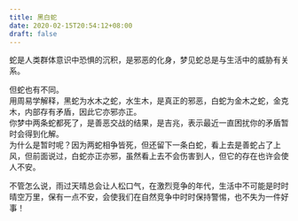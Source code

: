 ```yaml
---
title: 黑白蛇
date: 2020-02-15T20:54:12+08:00
draft: false
---
```


蛇是人类群体意识中恐惧的沉积，是邪恶的化身，梦见蛇总是与生活中的威胁有关系。<br>



但蛇也有不同。<br>
用周易学解释，黑蛇为水木之蛇，水生木，是真正的邪恶，白蛇为金木之蛇，金克木，内部存有矛盾，因此它亦邪亦正。<br>
你梦中两条蛇都死了，是善恶交战的结果，是吉兆，表示最近一直困扰你的矛盾暂时会得到化解。<br>
为什么是暂时呢？因为两蛇相争皆死，但还留下一条白蛇，看上去是善蛇占了上风，但前面说过，白蛇亦正亦邪，虽然看上去不会伤害到人，但它的存在也许会使人不安。<br>



不管怎么说，雨过天晴总会让人松口气，在激烈竞争的年代，生活中不可能是时时晴空万里，保有一点不安，会使我们在自然竞争中时时保持警惕，也不失为一件好事！